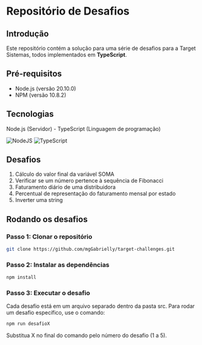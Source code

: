 # Repositório de Desafios

## Introdução
Este repositório contém a solução para uma série de desafios para a Target Sistemas, todos implementados em **TypeScript**.

## Pré-requisitos
- Node.js (versão 20.10.0)
- NPM (versão 10.8.2)

## Tecnologias
Node.js (Servidor) - TypeScript (Linguagem de programação)

![NodeJS](https://img.shields.io/badge/node.js-6DA55F?style=for-the-badge&logo=node.js&logoColor=white) ![TypeScript](https://img.shields.io/badge/typescript-%23007ACC.svg?style=for-the-badge&logo=typescript&logoColor=white) 

## Desafios

1. Cálculo do valor final da variável SOMA
2. Verificar se um número pertence à sequência de Fibonacci
3. Faturamento diário de uma distribuidora
4. Percentual de representação do faturamento mensal por estado
5. Inverter uma string

## Rodando os desafios

### Passo 1: Clonar o repositório

```bash
git clone https://github.com/mgGabrielly/target-challenges.git
```

### Passo 2: Instalar as dependências

```bash
npm install
```
### Passo 3: Executar o desafio

Cada desafio está em um arquivo separado dentro da pasta src. Para rodar um desafio específico, use o comando:

```bash
npm run desafioX
```

Substitua X no final do comando pelo número do desafio (1 a 5).
